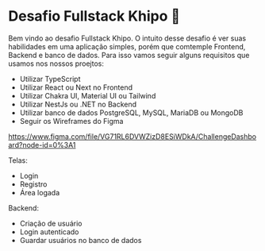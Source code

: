 # Desafio Fullstack Khipo 🚀

Bem vindo ao desafio Fullstack Khipo. O intuito desse desafio é ver suas habilidades em uma aplicação simples, porém que comtemple Frontend, Backend e banco de dados. Para isso vamos seguir alguns requisitos que usamos nos nossos proejtos:

* Utilizar TypeScript
* Utilizar React ou Next no Frontend
* Utilizar Chakra UI, Material UI ou Tailwind
* Utilizar NestJs ou .NET no Backend
* Utilizar banco de dados PostgreSQL, MySQL, MariaDB ou MongoDB
* Seguir os Wireframes do Figma

https://www.figma.com/file/VG71RL6DVWZizD8ESiWDkA/ChallengeDashboard?node-id=0%3A1

Telas:
* Login
* Registro
* Área logada

Backend:
* Criação de usuário
* Login autenticado
* Guardar usuários no banco de dados
